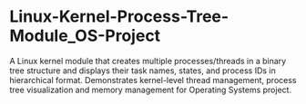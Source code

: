 # Linux-Kernel-Process-Tree-Module_OS-Project
A Linux kernel module that creates multiple processes/threads in a binary tree structure and displays their task names, states, and process IDs in hierarchical format. Demonstrates kernel-level thread management, process tree visualization and memory management for Operating Systems project.
